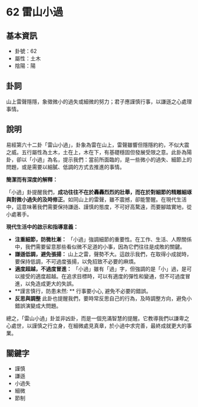 # 62 雷山小過

## 基本資訊
- 卦號：62
- 屬性：土木
- 陰陽：陽

## 卦詞
山上雷聲隱隱，象徵微小的過失或細微的努力；君子應謹慎行事，以謙遜之心處理事情。

## 說明
易經第六十二卦「雷山小過」，卦象為雷在山上，雷聲雖響但隱隱約約，不似大震之威。五行屬性為土木，土在上，木在下，有基礎穩固但發展受限之意。此卦為陽卦，卻以「小過」為名，提示我們：當前所面臨的，是一些微小的過失、細節上的問題，或是需要以細膩、低調的方式去推進的事情。

**簡潔而有深度的解釋：**

「小過」卦提醒我們，**成功往往不在於轟轟烈烈的壯舉，而在於對細節的精雕細琢與對微小過失的及時修正**。如同山上的雷聲，雖不震撼，卻能警醒。在現代生活中，這意味著我們需要保持謙遜、謹慎的態度，不可好高騖遠，而要腳踏實地，從小處著手。

**現代生活中的啟示和指導意義：**

*   **注重細節，防微杜漸：** 「小過」強調細節的重要性。在工作、生活、人際關係中，我們需要留意那些看似微不足道的小事，因為它們往往是成敗的關鍵。
*   **謙遜低調，避免張揚：** 山上之雷，聲勢不大。這啟示我們，在取得小成就時，要保持低調，不可過度張揚，以免招致不必要的麻煩。
*   **適度超越，不過度冒進：** 「小過」雖有「過」字，但強調的是「小」過，是可以接受的適度超越。在追求目標時，可以有適度的彈性和變通，但不可過度冒進，以免造成更大的失誤。
*   **謹言慎行，防患未然: ** 行事要小心, 避免不必要的錯誤。
*  **反思與調整** 此卦也提醒我們，要時常反思自己的行為，及時調整方向，避免小錯誤演變成大問題。

總之，「雷山小過」卦並非凶卦，而是一個充滿智慧的提醒。它教導我們以謙卑之心處世，以謹慎之行立身，在細微處見真章，於小過中求完善，最終成就更大的事業。

## 關鍵字
- 謹慎
- 謙遜
- 小過失
- 細微
- 節制
